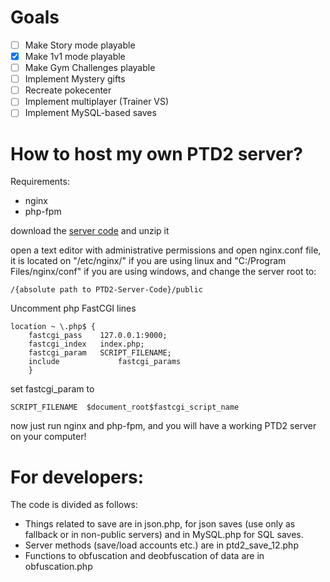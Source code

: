 # Goals
- [ ] Make Story mode playable
- [x] Make 1v1 mode playable
- [ ] Make Gym Challenges playable
- [ ] Implement Mystery gifts
- [ ] Recreate pokecenter
- [ ] Implement multiplayer (Trainer VS)
- [ ] Implement MySQL-based saves

# How to host my own PTD2 server?
Requirements:
* nginx
* php-fpm

download the [server code](https://github.com/KGMats/PTD2-Server-Code/archive/refs/heads/master.zip) and unzip it


open a text editor with administrative permissions and open nginx.conf file, it is located on "/etc/nginx/" if you are using linux and "C:/Program Files/nginx/conf" if you are using windows, and change the server root to: 

```
/{absolute path to PTD2-Server-Code}/public
```

Uncomment php FastCGI lines

```
location ~ \.php$ {
	fastcgi_pass    127.0.0.1:9000;
	fastcgi_index   index.php;
	fastcgi_param   SCRIPT_FILENAME;
	include	  			fastcgi_params
	}
```

set fastcgi_param to

```
SCRIPT_FILENAME  $document_root$fastcgi_script_name
```

now just run nginx and php-fpm, and you will have a working PTD2 server on your computer!

# For developers:
The code is divided as follows:
* Things related to save are in json.php, for json saves (use only as fallback or in non-public servers) and in MySQL.php for SQL saves.
* Server methods (save/load accounts etc.) are in ptd2_save_12.php
* Functions to obfuscation and deobfuscation of data are in obfuscation.php
